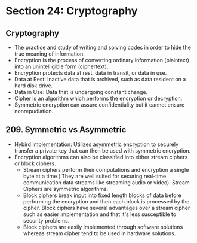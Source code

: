 # Section 24: Cryptography  

## Cryptography  
* The practice and study of writing and solving codes in order to hide the true meaning of information.  
* Encryption is the process of converting ordinary information (plaintext) into an unintelligible form (ciphertext).  
* Encryption protects data at rest, data in transit, or data in use.
* Data at Rest: Inactive data that is archived, such as data resident on a hard disk drive.
* Data in Use: Data that is undergoing constant change.  
* Cipher is an algorithm which performs the encryption or decryption.
* Symmetric encryption can assure confidentiality but it cannot ensure nonrepudiation.  

## 209. Symmetric vs Asymmetric  
* Hybird Implementation: Utilizes asymmetric encryption to securely transfer a private key that can then be used with symmetric encryption.
* Encryption algorithms can also be classified into either stream ciphers or block ciphers.
  * Stream ciphers perform their computations and encryption a single byte at a time ( They are well suited for securing real-time communication data streams like streaming audio or video). Stream Ciphers are symmetric algorithms.
  * Block ciphers break input into fixed length blocks of data before performing the encryption and then each block is processed by the cipher. Block ciphers have several advantages over a stream cipher such as easier implementation and that it's less susceptible to security problems.
  * Block ciphers are easily implemented through software solutions whereas stream cipher tend to be used in hardware solutions.